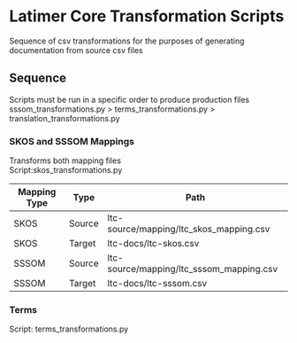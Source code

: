 # Latimer Core Transformation Scripts
Sequence of csv transformations for the purposes of generating documentation from source csv files

## Sequence
Scripts must be run in a specific order to produce production files
sssom_transformations.py > terms_transformations.py > translation_transformations.py

### SKOS and SSSOM Mappings  
Transforms both mapping files  
Script:skos_transformations.py  

| Mapping Type | Type   | Path                                     |
| ------------ |--------| ---------------------------------------- |
| SKOS         | Source | ltc-source/mapping/ltc_skos_mapping.csv  |
| SKOS         | Target | ltc-docs/ltc-skos.csv                    |
| SSSOM        | Source | ltc-source/mapping/ltc_sssom_mapping.csv |
| SSSOM        | Target | ltc-docs/ltc-sssom.csv                   |


### Terms
Script: terms_transformations.py


